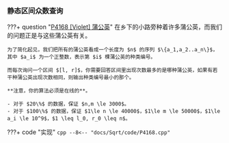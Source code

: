 ### 静态区间众数查询
???+ question "[P4168 [Violet] 蒲公英](https://www.luogu.com.cn/problem/P4168)"
    在乡下的小路旁种着许多蒲公英，而我们的问题正是与这些蒲公英有关。

    为了简化起见，我们把所有的蒲公英看成一个长度为 $n$ 的序列 $\{a_1,a_2..a_n\}$，其中 $a_i$ 为一个正整数，表示第 $i$ 棵蒲公英的种类编号。

    而每次询问一个区间 $[l, r]$，你需要回答区间里出现次数最多的是哪种蒲公英，如果有若干种蒲公英出现次数相同，则输出种类编号最小的那个。

    **注意，你的算法必须是在线的**。

    - 对于 $20\%$ 的数据，保证 $n,m \le 3000$。
    - 对于 $100\%$ 的数据，保证 $1\le n \le 40000$，$1\le m \le 50000$，$1\le a_i \le 10^9$，$1 \leq l_0, r_0 \leq n$。

???+ code "实现"
    ```cpp
    --8<-- "docs/Sqrt/code/P4168.cpp"
    ```